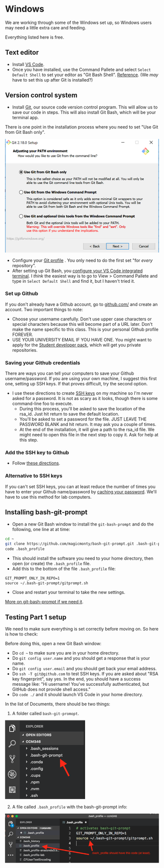# Windows

We are working through some of the Windows set up, so Windows users may need a little extra care and feeding.

Everything listed here is free.

## Text editor

- Install [VS Code](https://code.visualstudio.com/docs/setup/windows).
- Once you have installed, use the Command Pallete and select `Select Default Shell` to set your editor as "Git Bash Shell". [Reference](https://code.visualstudio.com/docs/editor/integrated-terminal#_windows). (We _may_ have to set this up after Git is installed?)

## Version control system

- Install [Git](https://git-scm.com/download/win), our source code version control program. This will allow us to save our code in steps. This will also install Git Bash, which will be your terminal app.

There is one point in the installation process where you need to set "Use Git from Git Bash only".

![git-setup-windows](images/git-setup-windows.png)

- Configure your [Git profile](https://help.github.com/articles/setting-your-username-in-git/#platform-windows) . You only need to do the first set "for _every_ repository".
- After setting up Git Bash, you [configure your VS Code integrated terminal](https://code.visualstudio.com/docs/editor/integrated-terminal#_windows). I _think_ the easiest way is to go to View > Command Pallete and type in `Select Default Shell` and find it, but I haven't tried it.

### Set up Github

If you don't already have a Github account, go to [github.com/](http://github.com/) and create an account. Two important things to note:

- Choose your username carefully. Don't use upper case characters or special characters because this will become part of a URL later. Don't make the name specific to this class. This is your personal Github profile FOREVER.
- USE YOUR UNIVERSITY EMAIL IF YOU HAVE ONE. You might want to apply for the [Student developer pack](https://help.github.com/articles/applying-for-a-student-developer-pack/), which will get you private repositories.

### Saving your Github credentials

There are ways you can tell your computers to save your Github username/password. If you are using your own machine, I suggest this first one, setting up SSH keys. If that proves difficult, try the second option.

- I use these directions to create [SSH keys](https://help.github.com/articles/connecting-to-github-with-ssh/) on my machine so I'm never asked for a password. It is not as scary as it looks, though there is some command-line foo to execute.
  - During this process, you'll be asked to save the location of the rsa_id. Just hit return to save the default location.
  - You'll be asked to set a password for the file. JUST LEAVE THE PASSWORD BLANK and hit return. It may ask you a couple of times.
  - At the end of the installation, it will give a path to the rsa_id file. We might need to open this file in the next step to copy it. Ask for help at this step.

### Add the SSH key to Github

- Follow [these directions](https://help.github.com/articles/adding-a-new-ssh-key-to-your-github-account/).

### Alternative to SSH keys

If you can't set SSH keys, you can at least reduce the number of times you have to enter your Github name/password by [caching your password](https://help.github.com/articles/caching-your-github-password-in-git/). We'll have to use this method for lab computers.

## Installing bash-git-prompt

- Open a new Git Bash window to install the `git-bash-prompt` and do the following, one line at at time:

```bash
cd ~
git clone https://github.com/magicmonty/bash-git-prompt.git .bash-git-prompt --depth=1
code .bash_profile
```

- This should install the software you need to your home directory, then open (or create) the `.bash_profile` file.
- Add this to the bottom of the file `.bash_profile` file:

``` text
GIT_PROMPT_ONLY_IN_REPO=1
source ~/.bash-git-prompt/gitprompt.sh
```

- Close and restart your terminal to take the new settings.

[More on git-bash-prompt if we need it](https://github.com/magicmonty/bash-git-prompt).

## Testing Part 1 setup

We need to make sure everything is set correctly before moving on. So here is how to check:

Before doing this, open a new Git Bash window:

- Do `cd ~` to make sure you are in your home directory.
- Do `git config user.name` and you should get a response that is your name.
- Do `git config user.email` and you should get back your email address.
- Do `ssh -T git@github.com` to test SSH keys. If you are asked about "RSA key fingerprint", say yes. In the end, you should have a success message like: "Hi username! You've successfully authenticated, but GitHub does not provide shell access."
- Do `code ./` and it should launch VS Code in your home directory.

In the list of Documents, there should be two things:

1. A folder called `bash-git-promopt`.

![git-bash-prompt](images/git-bash-prompt-installed.png)

2. A file called `.bash_profile` with the bash-git-prompt info:

![git-bash-prompt](images/bash_profile-example.png)
